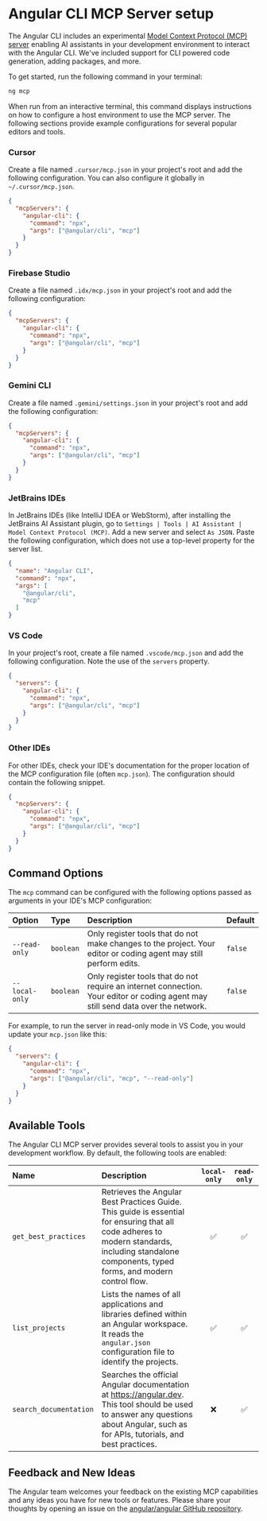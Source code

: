 # Angular CLI MCP Server setup

The Angular CLI includes an experimental [Model Context Protocol (MCP) server](https://modelcontextprotocol.io/) enabling AI assistants in your development environment to interact with the Angular CLI. We've included support for CLI powered code generation, adding packages, and more.

To get started, run the following command in your terminal:

```bash
ng mcp
```

When run from an interactive terminal, this command displays instructions on how to configure a host environment to use the MCP server. The following sections provide example configurations for several popular editors and tools.

### Cursor

Create a file named `.cursor/mcp.json` in your project's root and add the following configuration. You can also configure it globally in `~/.cursor/mcp.json`.

```json
{
  "mcpServers": {
    "angular-cli": {
      "command": "npx",
      "args": ["@angular/cli", "mcp"]
    }
  }
}
```

### Firebase Studio

Create a file named `.idx/mcp.json` in your project's root and add the following configuration:

```json
{
  "mcpServers": {
    "angular-cli": {
      "command": "npx",
      "args": ["@angular/cli", "mcp"]
    }
  }
}
```

### Gemini CLI

Create a file named `.gemini/settings.json` in your project's root and add the following configuration:

```json
{
  "mcpServers": {
    "angular-cli": {
      "command": "npx",
      "args": ["@angular/cli", "mcp"]
    }
  }
}
```

### JetBrains IDEs

In JetBrains IDEs (like IntelliJ IDEA or WebStorm), after installing the JetBrains AI Assistant plugin, go to `Settings | Tools | AI Assistant | Model Context Protocol (MCP)`. Add a new server and select `As JSON`. Paste the following configuration, which does not use a top-level property for the server list.

```json
{
  "name": "Angular CLI",
  "command": "npx",
  "args": [
    "@angular/cli",
    "mcp"
  ]
}
```

### VS Code

In your project's root, create a file named `.vscode/mcp.json` and add the following configuration. Note the use of the `servers` property.

```json
{
  "servers": {
    "angular-cli": {
      "command": "npx",
      "args": ["@angular/cli", "mcp"]
    }
  }
}
```

### Other IDEs

For other IDEs, check your IDE's documentation for the proper location of the MCP configuration file (often `mcp.json`). The configuration should contain the following snippet.

```json
{
  "mcpServers": {
    "angular-cli": {
      "command": "npx",
      "args": ["@angular/cli", "mcp"]
    }
  }
}
```

## Command Options

The `mcp` command can be configured with the following options passed as arguments in your IDE's MCP configuration:

| Option         | Type      | Description                                                                                                | Default |
| :------------- | :-------- | :--------------------------------------------------------------------------------------------------------- | :------ |
| `--read-only`  | `boolean` | Only register tools that do not make changes to the project. Your editor or coding agent may still perform edits. | `false` |
| `--local-only` | `boolean` | Only register tools that do not require an internet connection. Your editor or coding agent may still send data over the network. | `false` |


For example, to run the server in read-only mode in VS Code, you would update your `mcp.json` like this:

```json
{
  "servers": {
    "angular-cli": {
      "command": "npx",
      "args": ["@angular/cli", "mcp", "--read-only"]
    }
  }
}
```

## Available Tools

The Angular CLI MCP server provides several tools to assist you in your development workflow. By default, the following tools are enabled:

| Name                   | Description                                                                                                                                                                                        | `local-only` | `read-only` |
| :--------------------- | :------------------------------------------------------------------------------------------------------------------------------------------------------------------------------------------------- | :----------: | :---------: |
| `get_best_practices`   | Retrieves the Angular Best Practices Guide. This guide is essential for ensuring that all code adheres to modern standards, including standalone components, typed forms, and modern control flow. |      ✅      |      ✅     |
| `list_projects`        | Lists the names of all applications and libraries defined within an Angular workspace. It reads the `angular.json` configuration file to identify the projects.                                    |      ✅      |      ✅     |
| `search_documentation` | Searches the official Angular documentation at https://angular.dev. This tool should be used to answer any questions about Angular, such as for APIs, tutorials, and best practices.               |      ❌      |      ✅     |

## Feedback and New Ideas

The Angular team welcomes your feedback on the existing MCP capabilities and any ideas you have for new tools or features. Please share your thoughts by opening an issue on the [angular/angular GitHub repository](https://github.com/angular/angular/issues).
